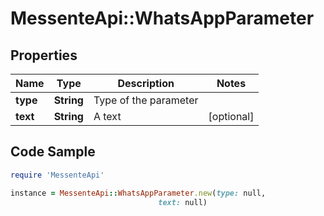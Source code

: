 # MessenteApi::WhatsAppParameter

## Properties

Name | Type | Description | Notes
------------ | ------------- | ------------- | -------------
**type** | **String** | Type of the parameter | 
**text** | **String** | A text | [optional] 

## Code Sample

```ruby
require 'MessenteApi'

instance = MessenteApi::WhatsAppParameter.new(type: null,
                                 text: null)
```


